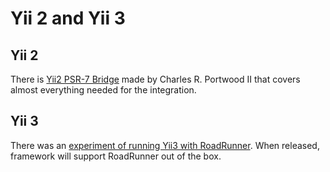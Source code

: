 # Yii 2 and Yii 3

## Yii 2

There is [Yii2 PSR-7 Bridge](https://github.com/charlesportwoodii/yii2-psr7-bridge) made by Charles R. Portwood II that covers almost everything needed for the integration.

## Yii 3

There was an [experiment of running Yii3 with RoadRunner](https://forum.yiiframework.com/t/using-roadrunner-as-a-server/127060). When released, framework will support RoadRunner out of the box.
